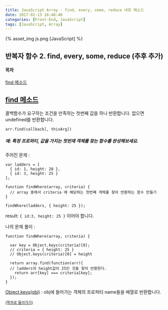 ```yaml
---
title: JavaScript Array - find, every, some, reduce 내장 메소드
date: 2017-02-13 16:48:40
categories: [Front-End, JavaScript]
tags: [JavaScript, Array]
---
```


{% asset_img js.png [JavaScript] %}

## 반복자 함수 2. find, every, some, reduce (추후 추가)

#### 목차

[find 메소드](#find-메소드)

## [find 메소드](https://developer.mozilla.org/ko/docs/Web/JavaScript/Reference/Global_Objects/Array/find)
콜백함수가 요구하는 조건을 만족하는 첫번째 값을 하나 반환합니다. 없으면 undefined를 반환합니다. 

```
arr.find(callback[, thisArg])
```

##### 예: 특정 프로퍼티, 값을 가지는 첫번재 객체를 찾는 함수를 완성해보세요. 
주어진 문제 : 
```
var ladders = [
  { id: 1, height: 20 },
  { id: 3, height: 25 }
];

function findWhere(array, criteria) {
  // array 중에서 criteria 에 해당하는 첫번째 객체를 찾아 반환하는 함수 만들기 
}

findWhere(ladders, { height: 25 }); 
```

result: `{ id:3, height: 25 }` 이어야 합니다. 

나의 문제 풀이 : 
```
function findWhere(array, criteria) {

  var key = Object.keys(criteria)[0]; 
  // criteria = { height: 25 }
  // Object.keys(criteria)[0] = height

  return array.find(function(arr){
  // ladders의 height값이 25인 것을 찾아 반환한다. 
    return arr[key] === criteria[key];
  });
}
```

[Object.keys(obj)](https://developer.mozilla.org/en-US/docs/Web/JavaScript/Reference/Global_Objects/Object/keys) : obj에 들어가는 객체의 프로퍼티 name들을 배열로 반환합니다. 

<sup>[(목차로 돌아가기)](#목차)</sup>